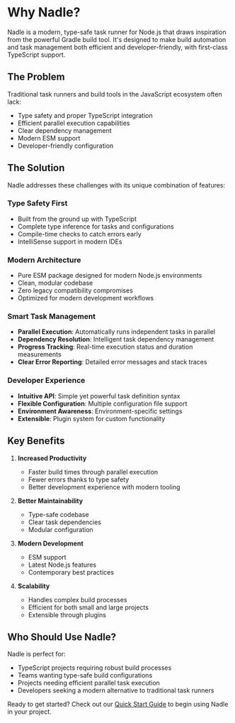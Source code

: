 # Why Nadle?

Nadle is a modern, type-safe task runner for Node.js that draws inspiration from the powerful Gradle build tool. It's designed to make build automation and task management both efficient and developer-friendly, with first-class TypeScript support.

## The Problem

Traditional task runners and build tools in the JavaScript ecosystem often lack:

- Type safety and proper TypeScript integration
- Efficient parallel execution capabilities
- Clear dependency management
- Modern ESM support
- Developer-friendly configuration

## The Solution

Nadle addresses these challenges with its unique combination of features:

### Type Safety First

- Built from the ground up with TypeScript
- Complete type inference for tasks and configurations
- Compile-time checks to catch errors early
- IntelliSense support in modern IDEs

### Modern Architecture

- Pure ESM package designed for modern Node.js environments
- Clean, modular codebase
- Zero legacy compatibility compromises
- Optimized for modern development workflows

### Smart Task Management

- **Parallel Execution**: Automatically runs independent tasks in parallel
- **Dependency Resolution**: Intelligent task dependency management
- **Progress Tracking**: Real-time execution status and duration measurements
- **Clear Error Reporting**: Detailed error messages and stack traces

### Developer Experience

- **Intuitive API**: Simple yet powerful task definition syntax
- **Flexible Configuration**: Multiple configuration file support
- **Environment Awareness**: Environment-specific settings
- **Extensible**: Plugin system for custom functionality

## Key Benefits

1. **Increased Productivity**

   - Faster build times through parallel execution
   - Fewer errors thanks to type safety
   - Better development experience with modern tooling

2. **Better Maintainability**

   - Type-safe codebase
   - Clear task dependencies
   - Modular configuration

3. **Modern Development**

   - ESM support
   - Latest Node.js features
   - Contemporary best practices

4. **Scalability**
   - Handles complex build processes
   - Efficient for both small and large projects
   - Extensible through plugins

## Who Should Use Nadle?

Nadle is perfect for:

- TypeScript projects requiring robust build processes
- Teams wanting type-safe build configurations
- Projects needing efficient parallel task execution
- Developers seeking a modern alternative to traditional task runners

Ready to get started? Check out our [Quick Start Guide](./getting-started.md) to begin using Nadle in your project.
